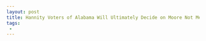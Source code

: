 ```yaml
---
layout: post
title: Hannity Voters of Alabama Will Ultimately Decide on Moore Not Me or Anyone Else
tags:
 -
---
```


